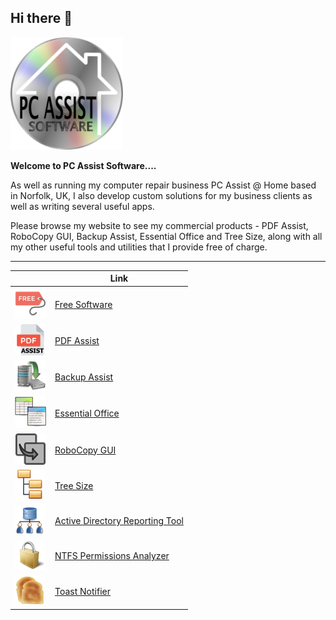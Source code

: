 ## Hi there 👋

![Logo](/Assets/logo.png)

**Welcome to PC Assist Software....**

As well as running my computer repair business PC Assist @ Home based in Norfolk, UK, I also develop custom solutions for my business clients as well as writing several useful apps.

Please browse my website to see my commercial products - PDF Assist, RoboCopy GUI, Backup Assist, Essential Office and Tree Size, along with all my other useful tools and utilities that I provide free of charge.

___
|     | Link |
| ------------- | ------------- |
| ![Free Software](/Assets/free.png) | [Free Software](https://www.pcassistsoftware.co.uk/free.html) |
| ![PDF Assist](/Assets/PDF_Assist_Store50x50Logo.png) | [PDF Assist](https://www.pcassistsoftware.co.uk/pdfassist.html) |
| ![Backup Assist](/Assets/Backup_Assist_Store50x50Logo.png) | [Backup Assist](https://www.pcassistsoftware.co.uk/backupassist.html) |
| ![Essential Office](/Assets/EssentialOffice_Store50x50Logo.png) | [Essential Office](https://www.pcassistsoftware.co.uk/essentialoffice.html) |
| ![RoboCopy GUI](/Assets/RoboCopy_GUI_Store50x50Logo.png) | [RoboCopy GUI](https://www.pcassistsoftware.co.uk/robocopygui.html) |
| ![Tree Size](/Assets/TreeSize_Store50x50Logo.png) | [Tree Size](https://apps.microsoft.com/detail/9nkh0klvxsjc?hl=en-gb&gl=GB) |
| ![Active Directory Reporting Tool](/Assets/ActiveDirectoryReportingTool_Store50x50Logo.png) | [Active Directory Reporting Tool](https://apps.microsoft.com/detail/9n45zcrrf901?hl=en-gb&gl=GB) |
| ![NTFS Permissions Analyzer](/Assets/NTFSPermissionsAnalyzer_Store50x50Logo.png) | [NTFS Permissions Analyzer](https://apps.microsoft.com/detail/9nszqlsl1fw8?hl=en-gb&gl=GB) |
| ![Toast Notifier](/Assets/ToastNotifier_Store50x50Logo.png) | [Toast Notifier](https://apps.microsoft.com/detail/9ndnz8qv7pfr?hl=en-gb&gl=GB) |
